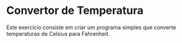 # Convertor de Temperatura

Este exercício consiste em criar um programa simples que converte temperaturas de Celsius para Fahrenheit.
